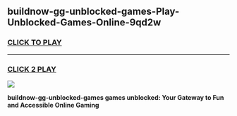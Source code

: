 
## buildnow-gg-unblocked-games-Play-Unblocked-Games-Online-9qd2w
<h3>
<a href="https://premium76.site?title=buildnow-gg-unblocked-games&ref=24A">CLICK TO PLAY</a></h3>
<hr>

<h3>
<a href="https://premium76.site?title=buildnow-gg-unblocked-games&ref=24A">CLICK 2 PLAY</a>
  
</h3>

<a href="https://premium76.site?title=buildnow-gg-unblocked-games&ref=24A"><img src="https://clearcache.store/games.png"></a>


**buildnow-gg-unblocked-games games unblocked: Your Gateway to Fun and Accessible Online Gaming**
